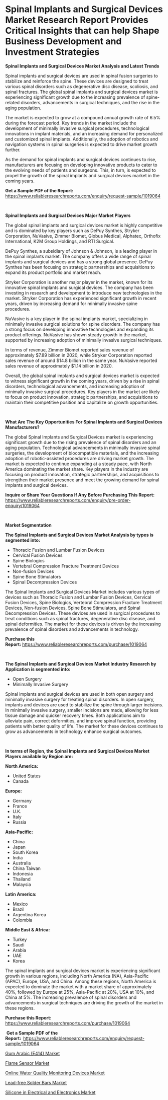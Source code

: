 <p><h1>Spinal Implants and Surgical Devices Market Research Report Provides Critical Insights that can help Shape Business Development and Investment Strategies</h1></p><p><strong>Spinal Implants and Surgical Devices Market Analysis and Latest Trends</strong></p>
<p><p>Spinal implants and surgical devices are used in spinal fusion surgeries to stabilize and reinforce the spine. These devices are designed to treat various spinal disorders such as degenerative disc disease, scoliosis, and spinal fractures. The global spinal implants and surgical devices market is experiencing significant growth due to the increasing prevalence of spine-related disorders, advancements in surgical techniques, and the rise in the aging population.</p><p>The market is expected to grow at a compound annual growth rate of 6.5% during the forecast period. Key trends in the market include the development of minimally invasive surgical procedures, technological innovations in implant materials, and an increasing demand for personalized and customized spinal implants. Additionally, the adoption of robotics and navigation systems in spinal surgeries is expected to drive market growth further.</p><p>As the demand for spinal implants and surgical devices continues to rise, manufacturers are focusing on developing innovative products to cater to the evolving needs of patients and surgeons. This, in turn, is expected to propel the growth of the spinal implants and surgical devices market in the coming years.</p></p>
<p><strong>Get a Sample PDF of the Report:&nbsp;</strong> <a href="https://www.reliableresearchreports.com/enquiry/request-sample/1019064">https://www.reliableresearchreports.com/enquiry/request-sample/1019064</a></p>
<p>&nbsp;</p>
<p><strong>Spinal Implants and Surgical Devices Major Market Players</strong></p>
<p><p>The global spinal implants and surgical devices market is highly competitive and is dominated by key players such as DePuy Synthes, Stryker Corporation, NuVasive, Zimmer Biomet, Globus Medical, Alphatec, Orthofix International, K2M Group Holdings, and RTI Surgical.</p><p>DePuy Synthes, a subsidiary of Johnson & Johnson, is a leading player in the spinal implants market. The company offers a wide range of spinal implants and surgical devices and has a strong global presence. DePuy Synthes has been focusing on strategic partnerships and acquisitions to expand its product portfolio and market reach.</p><p>Stryker Corporation is another major player in the market, known for its innovative spinal implants and surgical devices. The company has been investing in research and development to introduce new technologies in the market. Stryker Corporation has experienced significant growth in recent years, driven by increasing demand for minimally invasive spine procedures.</p><p>NuVasive is a key player in the spinal implants market, specializing in minimally invasive surgical solutions for spine disorders. The company has a strong focus on developing innovative technologies and expanding its product offerings. NuVasive has shown steady growth in the market, supported by increasing adoption of minimally invasive surgical techniques.</p><p>In terms of revenue, Zimmer Biomet reported sales revenue of approximately $7.89 billion in 2020, while Stryker Corporation reported sales revenue of around $14.8 billion in the same year. NuVasive reported sales revenue of approximately $1.14 billion in 2020.</p><p>Overall, the global spinal implants and surgical devices market is expected to witness significant growth in the coming years, driven by a rise in spinal disorders, technological advancements, and increasing adoption of minimally invasive surgical procedures. Key players in the market are likely to focus on product innovation, strategic partnerships, and acquisitions to maintain their competitive position and capitalize on growth opportunities.</p></p>
<p>&nbsp;</p>
<p><strong>What Are The Key Opportunities For Spinal Implants and Surgical Devices Manufacturers?</strong></p>
<p><p>The global Spinal Implants and Surgical Devices market is experiencing significant growth due to the rising prevalence of spinal disorders and an aging population. Technological advancements in minimally invasive spinal surgeries, the development of biocompatible materials, and the increasing adoption of robotic-assisted procedures are driving market growth. The market is expected to continue expanding at a steady pace, with North America dominating the market share. Key players in the industry are focusing on product innovation, strategic partnerships, and acquisitions to strengthen their market presence and meet the growing demand for spinal implants and surgical devices.</p></p>
<p><strong>Inquire or Share Your Questions If Any Before Purchasing This Report:</strong> <a href="https://www.reliableresearchreports.com/enquiry/pre-order-enquiry/1019064">https://www.reliableresearchreports.com/enquiry/pre-order-enquiry/1019064</a></p>
<p>&nbsp;</p>
<p><strong>Market Segmentation</strong></p>
<p><strong>The Spinal Implants and Surgical Devices Market Analysis by types is segmented into:</strong></p>
<p><ul><li>Thoracic Fusion and Lumbar Fusion Devices</li><li>Cervical Fusion Devices</li><li>Spine Biologics</li><li>Vertebral Compression Fracture Treatment Devices</li><li>Non-fusion Devices</li><li>Spine Bone Stimulators</li><li>Spinal Decompression Devices</li></ul></p>
<p><p>The Spinal Implants and Surgical Devices Market includes various types of devices such as Thoracic Fusion and Lumbar Fusion Devices, Cervical Fusion Devices, Spine Biologics, Vertebral Compression Fracture Treatment Devices, Non-fusion Devices, Spine Bone Stimulators, and Spinal Decompression Devices. These devices are used in surgical procedures to treat conditions such as spinal fractures, degenerative disc disease, and spinal deformities. The market for these devices is driven by the increasing prevalence of spinal disorders and advancements in technology.</p></p>
<p><strong>Purchase this Report:&nbsp;</strong><a href="https://www.reliableresearchreports.com/purchase/1019064">https://www.reliableresearchreports.com/purchase/1019064</a></p>
<p>&nbsp;</p>
<p><strong>The Spinal Implants and Surgical Devices Market Industry Research by Application is segmented into:</strong></p>
<p><ul><li>Open Surgery</li><li>Minimally Invasive Surgery</li></ul></p>
<p><p>Spinal implants and surgical devices are used in both open surgery and minimally invasive surgery for treating spinal disorders. In open surgery, implants and devices are used to stabilize the spine through larger incisions. In minimally invasive surgery, smaller incisions are made, allowing for less tissue damage and quicker recovery times. Both applications aim to alleviate pain, correct deformities, and improve spinal function, providing patients with better quality of life. The market for these devices continues to grow as advancements in technology enhance surgical outcomes.</p></p>
<p>&nbsp;</p>
<p><strong>In terms of Region, the Spinal Implants and Surgical Devices Market Players available by Region are:</strong></p>
<p>
    <p> <strong> North America: </strong>
        <ul>
            <li>United States</li>
            <li>Canada</li>
        </ul>
        </p> 
    <p> <strong> Europe: </strong>
        <ul>
            <li>Germany</li>
            <li>France</li>
            <li>U.K.</li>
            <li>Italy</li>
            <li>Russia</li>
        </ul>
        </p> 
    <p> <strong> Asia-Pacific: </strong>
        <ul>
            <li>China</li>
            <li>Japan</li>
            <li>South Korea</li>
            <li>India</li>
            <li>Australia</li>
            <li>China Taiwan</li>
            <li>Indonesia</li>
            <li>Thailand</li>
            <li>Malaysia</li>
        </ul>
        </p> 
    <p> <strong> Latin America: </strong>
        <ul>
            <li>Mexico</li>
            <li>Brazil</li>
            <li>Argentina Korea</li>
            <li>Colombia</li>
        </ul>
        </p> 
    <p> <strong> Middle East & Africa: </strong>
        <ul>
            <li>Turkey</li>
            <li>Saudi</li>
            <li>Arabia</li>
            <li>UAE</li>
            <li>Korea</li>
        </ul>
    </p>
    </p>
<p><p>The spinal implants and surgical devices market is experiencing significant growth in various regions, including North America (NA), Asia-Pacific (APAC), Europe, USA, and China. Among these regions, North America is expected to dominate the market with a market share of approximately 40%, followed by Europe at 25%, Asia-Pacific at 20%, USA at 10%, and China at 5%. The increasing prevalence of spinal disorders and advancements in surgical techniques are driving the growth of the market in these regions.</p></p>
<p><strong>Purchase this Report: </strong><a href="https://www.reliableresearchreports.com/purchase/1019064">https://www.reliableresearchreports.com/purchase/1019064</a></p>
<p>&nbsp;<strong>Get a Sample PDF of the Report:&nbsp;&nbsp;</strong><a href="https://www.reliableresearchreports.com/enquiry/request-sample/1019064">https://www.reliableresearchreports.com/enquiry/request-sample/1019064</a></p>
<p><strong></strong></p>
<p><p><a href="https://github.com/yemakinde/Market-Research-Report-List-1/blob/main/gum-arabic-e414-market.md">Gum Arabic (E414) Market</a></p><p><a href="https://medium.com/@itzelheller546/flame-sensor-market-exploring-market-share-market-trends-and-future-growth-ea465b0a5c20">Flame Sensor Market</a></p><p><a href="https://issuu.com/reportprime-2/docs/online-water-quality-monitoring-devices-market-siz">Online Water Quality Monitoring Devices Market</a></p><p><a href="https://issuu.com/reportprime-2/docs/lead-free-solder-bars-market-size-2030.pptx">Lead-free Solder Bars Market</a></p><p><a href="https://github.com/jsmusil/Market-Research-Report-List-1/blob/main/silicone-in-electrical-and-electronics-market.md">Silicone in Electrical and Electronics Market</a></p></p>